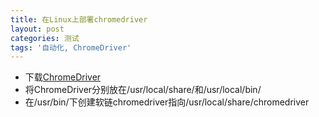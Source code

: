 ```yaml
---
title: 在Linux上部署chromedriver
layout: post
categories: 测试
tags: '自动化, ChromeDriver'
---
```

* 下载[ChromeDriver](https://sites.google.com/a/chromium.org/chromedriver/downloads)
* 将ChromeDriver分别放在/usr/local/share/和/usr/local/bin/
* 在/usr/bin/下创建软链chromedriver指向/usr/local/share/chromedriver